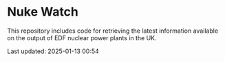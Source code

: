 # Nuke Watch

This repository includes code for retrieving the latest information available on the output of EDF nuclear power plants in the UK.

Last updated: 2025-01-13 00:54
